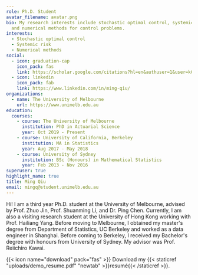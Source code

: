 ```yaml
---
role: Ph.D. Student
avatar_filename: avatar.png
bio: My research interests include stochastic optimal control, systemic risk,
  and numerical methods for control problems.
interests:
  - Stochastic optimal control
  - Systemic risk
  - Numerical methods
social:
  - icon: graduation-cap
    icon_pack: fas
    link: https://scholar.google.com/citations?hl=en&authuser=1&user=kGK68IYAAAAJ
  - icon: linkedin
    icon_pack: fab
    link: https://www.linkedin.com/in/ming-qiu/
organizations:
  - name: The University of Melbourne
    url: https://www.unimelb.edu.au
education:
  courses:
    - course: The University of Melbourne
      institution: PhD in Actuarial Science
      year: Oct 2019 - Present
    - course: University of California, Berkeley
      institution: MA in Statistics
      year: Aug 2017 - May 2018
    - course: University of Sydney
      institution: BSc (Honours) in Mathematical Statistics
      year: Feb 2013 - Nov 2016
superuser: true
highlight_name: true
title: Ming Qiu
email: mingq@student.unimelb.edu.au
---
```


Hi! I am a third year Ph.D. student at the University of Melbourne, advised by Prof. Zhuo Jin, Prof. Shuanming Li, and Dr. Ping Chen. Currently, I am also a visiting research student at the University of Hong Kong working with Prof. Hailiang Yang. Before moving to Melbourne, I obtained my master's degree from Department of Statistics, UC Berkeley and worked as a data engineer in Shanghai. Before coming to Berkeley, I received my Bachelor's degree with honours from University of Sydney. My advisor was Prof. Reiichiro Kawai. 

{{< icon name="download" pack="fas" >}} Download my {{< staticref "uploads/demo_resume.pdf" "newtab" >}}resumé{{< /staticref >}}.
